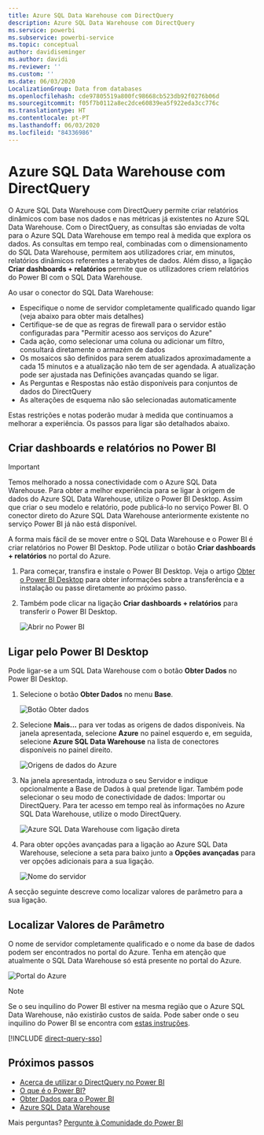 ```yaml
---
title: Azure SQL Data Warehouse com DirectQuery
description: Azure SQL Data Warehouse com DirectQuery
ms.service: powerbi
ms.subservice: powerbi-service
ms.topic: conceptual
author: davidiseminger
ms.author: davidi
ms.reviewer: ''
ms.custom: ''
ms.date: 06/03/2020
LocalizationGroup: Data from databases
ms.openlocfilehash: cde97805519a800fc98668cb523db92f0276b06d
ms.sourcegitcommit: f05f7b0112a8ec2dce60839ea5f922eda3cc776c
ms.translationtype: HT
ms.contentlocale: pt-PT
ms.lasthandoff: 06/03/2020
ms.locfileid: "84336986"
---
```

# <a name="azure-sql-data-warehouse-with-directquery"></a>Azure SQL Data Warehouse com DirectQuery

O Azure SQL Data Warehouse com DirectQuery permite criar relatórios dinâmicos com base nos dados e nas métricas já existentes no Azure SQL Data Warehouse. Com o DirectQuery, as consultas são enviadas de volta para o Azure SQL Data Warehouse em tempo real à medida que explora os dados. As consultas em tempo real, combinadas com o dimensionamento do SQL Data Warehouse, permitem aos utilizadores criar, em minutos, relatórios dinâmicos referentes a terabytes de dados. Além disso, a ligação **Criar dashboards + relatórios** permite que os utilizadores criem relatórios do Power BI com o SQL Data Warehouse.

Ao usar o conector do SQL Data Warehouse:

* Especifique o nome de servidor completamente qualificado quando ligar (veja abaixo para obter mais detalhes)
* Certifique-se de que as regras de firewall para o servidor estão configuradas para "Permitir acesso aos serviços do Azure"
* Cada ação, como selecionar uma coluna ou adicionar um filtro, consultará diretamente o armazém de dados
* Os mosaicos são definidos para serem atualizados aproximadamente a cada 15 minutos e a atualização não tem de ser agendada.  A atualização pode ser ajustada nas Definições avançadas quando se ligar.
* As Perguntas e Respostas não estão disponíveis para conjuntos de dados do DirectQuery
* As alterações de esquema não são selecionadas automaticamente

Estas restrições e notas poderão mudar à medida que continuamos a melhorar a experiência. Os passos para ligar são detalhados abaixo.

## <a name="build-dashboards-and-reports-in-power-bi"></a>Criar dashboards e relatórios no Power BI

> [!Important]
> Temos melhorado a nossa conectividade com o Azure SQL Data Warehouse. Para obter a melhor experiência para se ligar à origem de dados do Azure SQL Data Warehouse, utilize o Power BI Desktop. Assim que criar o seu modelo e relatório, pode publicá-lo no serviço Power BI. O conector direto do Azure SQL Data Warehouse anteriormente existente no serviço Power BI já não está disponível.

A forma mais fácil de se mover entre o SQL Data Warehouse e o Power BI é criar relatórios no Power BI Desktop. Pode utilizar o botão **Criar dashboards + relatórios** no portal do Azure.

1. Para começar, transfira e instale o Power BI Desktop. Veja o artigo [Obter o Power BI Desktop](../fundamentals/desktop-get-the-desktop.md) para obter informações sobre a transferência e a instalação ou passe diretamente ao próximo passo.

2. Também pode clicar na ligação **Criar dashboards + relatórios** para transferir o Power BI Desktop.

    ![Abrir no Power BI](media/service-azure-sql-data-warehouse-with-direct-connect/create-reports-01.png)


## <a name="connecting-through-power-bi-desktop"></a>Ligar pelo Power BI Desktop

Pode ligar-se a um SQL Data Warehouse com o botão **Obter Dados** no Power BI Desktop. 

1. Selecione o botão **Obter Dados** no menu **Base**.  

    ![Botão Obter dados](media/service-azure-sql-data-warehouse-with-direct-connect/create-reports-02.png)

2. Selecione **Mais...** para ver todas as origens de dados disponíveis. Na janela apresentada, selecione **Azure** no painel esquerdo e, em seguida, selecione **Azure SQL Data Warehouse** na lista de conectores disponíveis no painel direito.

    ![Origens de dados do Azure](media/service-azure-sql-data-warehouse-with-direct-connect/create-reports-03.png)

3. Na janela apresentada, introduza o seu Servidor e indique opcionalmente a Base de Dados à qual pretende ligar. Também pode selecionar o seu modo de conectividade de dados: Importar ou DirectQuery. Para ter acesso em tempo real às informações no Azure SQL Data Warehouse, utilize o modo DirectQuery.

    ![Azure SQL Data Warehouse com ligação direta](media/service-azure-sql-data-warehouse-with-direct-connect/create-reports-04.png)

4. Para obter opções avançadas para a ligação ao Azure SQL Data Warehouse, selecione a seta para baixo junto a **Opções avançadas** para ver opções adicionais para a sua ligação.

    ![Nome do servidor](media/service-azure-sql-data-warehouse-with-direct-connect/create-reports-05.png)

A secção seguinte descreve como localizar valores de parâmetro para a sua ligação. 

## <a name="finding-parameter-values"></a>Localizar Valores de Parâmetro

O nome de servidor completamente qualificado e o nome da base de dados podem ser encontrados no portal do Azure. Tenha em atenção que atualmente o SQL Data Warehouse só está presente no portal do Azure.

![Portal do Azure](media/service-azure-sql-data-warehouse-with-direct-connect/azureportal.png)

> [!NOTE]
> Se o seu inquilino do Power BI estiver na mesma região que o Azure SQL Data Warehouse, não existirão custos de saída. Pode saber onde o seu inquilino do Power BI se encontra com [estas instruções](https://docs.microsoft.com/power-bi/service-admin-where-is-my-tenant-located).

[!INCLUDE [direct-query-sso](../includes/direct-query-sso.md)]

## <a name="next-steps"></a>Próximos passos

* [Acerca de utilizar o DirectQuery no Power BI](desktop-directquery-about.md)
* [O que é o Power BI?](../fundamentals/power-bi-overview.md)  
* [Obter Dados para o Power BI](service-get-data.md)  
* [Azure SQL Data Warehouse](/azure/sql-data-warehouse/sql-data-warehouse-overview-what-is/)

Mais perguntas? [Pergunte à Comunidade do Power BI](https://community.powerbi.com/)
